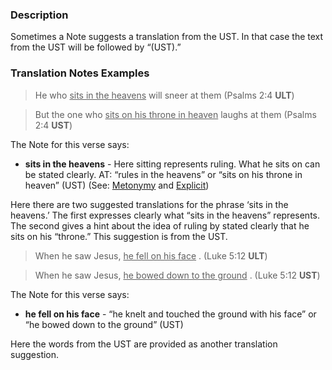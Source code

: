 
### Description

Sometimes a Note suggests a translation from the UST. In that case the text from the UST will be followed by “(UST).”

### Translation Notes Examples

> He who <u> sits in the heavens</u> will sneer at them (Psalms 2:4 **ULT**)

> But the one who <u> sits on his throne in heaven</u> laughs at them (Psalms 2:4 **UST**)

The Note for this verse says:

* **sits in the heavens** - Here sitting represents ruling. What he sits on can be stated clearly. AT: “rules in the heavens” or “sits on his throne in heaven” (UST) (See: [Metonymy](../figs-metonymy/01.md) and [Explicit](../figs-explicit/01.md))

Here there are two suggested translations for the phrase ‘sits in the heavens.’ The first expresses clearly what “sits in the heavens” represents. The second gives a hint about the idea of ruling by stated clearly that he sits on his “throne.” This suggestion is from the UST.

> When he saw Jesus, <u> he fell on his face</u> . (Luke 5:12 **ULT**)

> When he saw Jesus, <u> he bowed down to the ground</u> . (Luke 5:12 **UST**)

The Note for this verse says:

* **he fell on his face** - “he knelt and touched the ground with his face” or “he bowed down to the ground” (UST)

Here the words from the UST are provided as another translation suggestion.